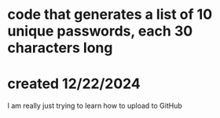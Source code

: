 # code that generates a list of 10 unique passwords, each 30 characters long
# created 12/22/2024

I am really just trying to learn how to upload to GitHub
